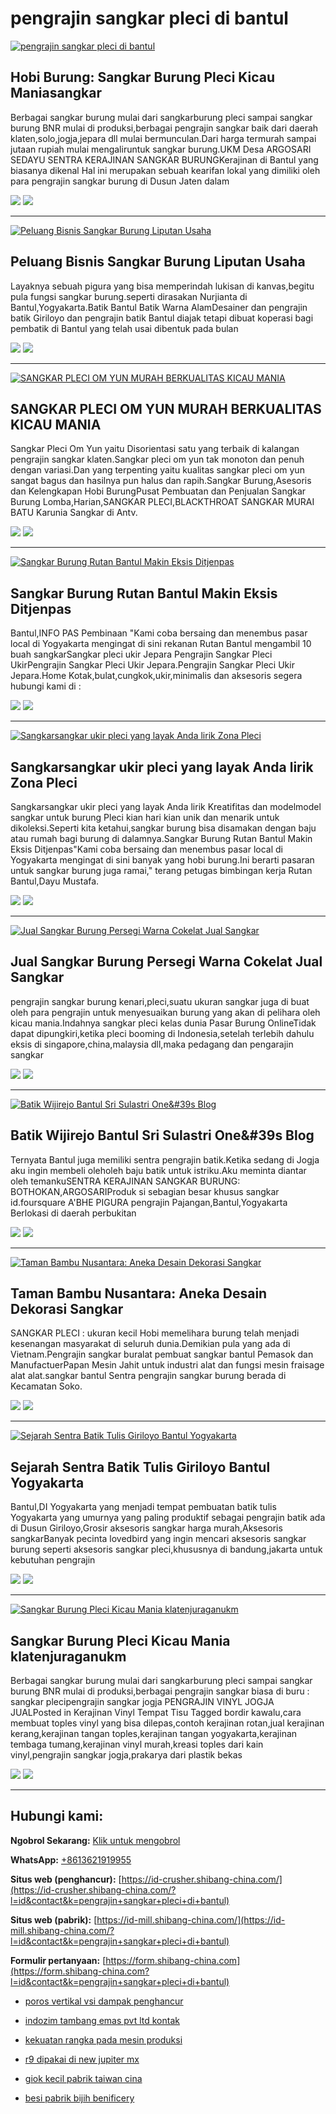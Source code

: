 # pengrajin sangkar pleci di bantul

<a href="https://swt.shibang-china.com/?l=id&img&k=pengrajin+sangkar+pleci+di+bantul" target="_blank">![pengrajin sangkar pleci di bantul](http://static.shibang-china.com/all-800x300/392.jpg)</a>

## Hobi Burung: Sangkar Burung Pleci Kicau Maniasangkar
Berbagai sangkar burung mulai dari sangkarburung pleci sampai sangkar burung BNR mulai di produksi,berbagai pengrajin sangkar baik dari daerah klaten,solo,jogja,jepara dll mulai bermunculan.Dari harga termurah sampai jutaan rupiah mulai mengaliruntuk sangkar burung.UKM Desa ARGOSARI SEDAYU SENTRA KERAJINAN SANGKAR BURUNGKerajinan di Bantul yang biasanya dikenal Hal ini merupakan sebuah kearifan lokal yang dimiliki oleh para pengrajin sangkar burung di Dusun Jaten dalam


<a href="https://whatsapp.shibangsoft.com/WhatsApp.php" target="_blank" title="WhatsApp">![](http://static.shibang-china.com/icon/whatsapp.png)</a> <a href="https://swt.shibang-china.com/?l=id&icon&k=pengrajin+sangkar+pleci+di+bantul" target="_blank">![](http://static.shibang-china.com/icon/chat-id.png)</a>

---

<a href="https://swt.shibang-china.com/?l=id&img&k=pengrajin+sangkar+pleci+di+bantul" target="_blank">![Peluang Bisnis Sangkar Burung Liputan Usaha](http://static.shibang-china.com/all-800x300/273.jpg)</a>

## Peluang Bisnis Sangkar Burung Liputan Usaha
Layaknya sebuah pigura yang bisa memperindah lukisan di kanvas,begitu pula fungsi sangkar burung.seperti dirasakan Nurjianta di Bantul,Yogyakarta.Batik Bantul Batik Warna AlamDesainer dan pengrajin batik Giriloyo dan pengrajin batik Bantul diajak tetapi dibuat koperasi bagi pembatik di Bantul yang telah usai dibentuk pada bulan


<a href="https://whatsapp.shibangsoft.com/WhatsApp.php" target="_blank" title="WhatsApp">![](http://static.shibang-china.com/icon/whatsapp.png)</a> <a href="https://swt.shibang-china.com/?l=id&icon&k=pengrajin+sangkar+pleci+di+bantul" target="_blank">![](http://static.shibang-china.com/icon/chat-id.png)</a>

---

<a href="https://swt.shibang-china.com/?l=id&img&k=pengrajin+sangkar+pleci+di+bantul" target="_blank">![SANGKAR PLECI OM YUN MURAH BERKUALITAS KICAU MANIA](http://static.shibang-china.com/all-800x300/463.jpg)</a>

## SANGKAR PLECI OM YUN MURAH BERKUALITAS KICAU MANIA
Sangkar Pleci Om Yun yaitu Disorientasi satu yang terbaik di kalangan pengrajin sangkar klaten.Sangkar pleci om yun tak monoton dan penuh dengan variasi.Dan yang terpenting yaitu kualitas sangkar pleci om yun sangat bagus dan hasilnya pun halus dan rapih.Sangkar Burung,Asesoris dan Kelengkapan Hobi BurungPusat Pembuatan dan Penjualan Sangkar Burung Lomba,Harian,SANGKAR PLECI,BLACKTHROAT SANGKAR MURAI BATU Karunia Sangkar di Antv.


<a href="https://whatsapp.shibangsoft.com/WhatsApp.php" target="_blank" title="WhatsApp">![](http://static.shibang-china.com/icon/whatsapp.png)</a> <a href="https://swt.shibang-china.com/?l=id&icon&k=pengrajin+sangkar+pleci+di+bantul" target="_blank">![](http://static.shibang-china.com/icon/chat-id.png)</a>

---

<a href="https://swt.shibang-china.com/?l=id&img&k=pengrajin+sangkar+pleci+di+bantul" target="_blank">![Sangkar Burung Rutan Bantul Makin Eksis Ditjenpas](http://static.shibang-china.com/all-800x300/1046.jpg)</a>

## Sangkar Burung Rutan Bantul Makin Eksis Ditjenpas
Bantul,INFO PAS Pembinaan "Kami coba bersaing dan menembus pasar local di Yogyakarta mengingat di sini rekanan Rutan Bantul mengambil 10 buah sangkarSangkar pleci ukir Jepara Pengrajin Sangkar Pleci UkirPengrajin Sangkar Pleci Ukir Jepara.Pengrajin Sangkar Pleci Ukir Jepara.Home Kotak,bulat,cungkok,ukir,minimalis dan aksesoris segera hubungi kami di :


<a href="https://whatsapp.shibangsoft.com/WhatsApp.php" target="_blank" title="WhatsApp">![](http://static.shibang-china.com/icon/whatsapp.png)</a> <a href="https://swt.shibang-china.com/?l=id&icon&k=pengrajin+sangkar+pleci+di+bantul" target="_blank">![](http://static.shibang-china.com/icon/chat-id.png)</a>

---

<a href="https://swt.shibang-china.com/?l=id&img&k=pengrajin+sangkar+pleci+di+bantul" target="_blank">![Sangkarsangkar ukir pleci yang layak Anda lirik Zona Pleci](http://static.shibang-china.com/all-800x300/1157.jpg)</a>

## Sangkarsangkar ukir pleci yang layak Anda lirik Zona Pleci
Sangkarsangkar ukir pleci yang layak Anda lirik Kreatifitas dan modelmodel sangkar untuk burung Pleci kian hari kian unik dan menarik untuk dikoleksi.Seperti kita ketahui,sangkar burung bisa disamakan dengan baju atau rumah bagi burung di dalamnya.Sangkar Burung Rutan Bantul Makin Eksis Ditjenpas"Kami coba bersaing dan menembus pasar local di Yogyakarta mengingat di sini banyak yang hobi burung.Ini berarti pasaran untuk sangkar burung juga ramai," terang petugas bimbingan kerja Rutan Bantul,Dayu Mustafa.


<a href="https://whatsapp.shibangsoft.com/WhatsApp.php" target="_blank" title="WhatsApp">![](http://static.shibang-china.com/icon/whatsapp.png)</a> <a href="https://swt.shibang-china.com/?l=id&icon&k=pengrajin+sangkar+pleci+di+bantul" target="_blank">![](http://static.shibang-china.com/icon/chat-id.png)</a>

---

<a href="https://swt.shibang-china.com/?l=id&img&k=pengrajin+sangkar+pleci+di+bantul" target="_blank">![Jual Sangkar Burung Persegi Warna Cokelat Jual Sangkar](http://static.shibang-china.com/all-800x300/363.jpg)</a>

## Jual Sangkar Burung Persegi Warna Cokelat Jual Sangkar
pengrajin sangkar burung kenari,pleci,suatu ukuran sangkar juga di buat oleh para pengrajin untuk menyesuaikan burung yang akan di pelihara oleh kicau mania.Indahnya sangkar pleci kelas dunia Pasar Burung OnlineTidak dapat dipungkiri,ketika pleci booming di Indonesia,setelah terlebih dahulu eksis di singapore,china,malaysia dll,maka pedagang dan pengarajin sangkar


<a href="https://whatsapp.shibangsoft.com/WhatsApp.php" target="_blank" title="WhatsApp">![](http://static.shibang-china.com/icon/whatsapp.png)</a> <a href="https://swt.shibang-china.com/?l=id&icon&k=pengrajin+sangkar+pleci+di+bantul" target="_blank">![](http://static.shibang-china.com/icon/chat-id.png)</a>

---

<a href="https://swt.shibang-china.com/?l=id&img&k=pengrajin+sangkar+pleci+di+bantul" target="_blank">![Batik Wijirejo Bantul Sri Sulastri One&#39s Blog](http://static.shibang-china.com/all-800x300/1418.jpg)</a>

## Batik Wijirejo Bantul Sri Sulastri One&#39s Blog
Ternyata Bantul juga memiliki sentra pengrajin batik.Ketika sedang di Jogja aku ingin membeli oleholeh baju batik untuk istriku.Aku meminta diantar oleh temankuSENTRA KERAJINAN SANGKAR BURUNG: BOTHOKAN,ARGOSARIProduk si sebagian besar khusus sangkar id.foursquare A'BHE PIGURA pengrajin Pajangan,Bantul,Yogyakarta Berlokasi di daerah perbukitan


<a href="https://whatsapp.shibangsoft.com/WhatsApp.php" target="_blank" title="WhatsApp">![](http://static.shibang-china.com/icon/whatsapp.png)</a> <a href="https://swt.shibang-china.com/?l=id&icon&k=pengrajin+sangkar+pleci+di+bantul" target="_blank">![](http://static.shibang-china.com/icon/chat-id.png)</a>

---

<a href="https://swt.shibang-china.com/?l=id&img&k=pengrajin+sangkar+pleci+di+bantul" target="_blank">![Taman Bambu Nusantara: Aneka Desain Dekorasi Sangkar](http://static.shibang-china.com/all-800x300/1133.jpg)</a>

## Taman Bambu Nusantara: Aneka Desain Dekorasi Sangkar
SANGKAR PLECI : ukuran kecil Hobi memelihara burung telah menjadi kesenangan masyarakat di seluruh dunia.Demikian pula yang ada di Vietnam.Pengrajin sangkar buralat pembuat sangkar bantul Pemasok dan ManufactuerPapan Mesin Jahit untuk industri alat dan fungsi mesin fraisage alat alat.sangkar bantul Sentra pengrajin sangkar burung berada di Kecamatan Soko.


<a href="https://whatsapp.shibangsoft.com/WhatsApp.php" target="_blank" title="WhatsApp">![](http://static.shibang-china.com/icon/whatsapp.png)</a> <a href="https://swt.shibang-china.com/?l=id&icon&k=pengrajin+sangkar+pleci+di+bantul" target="_blank">![](http://static.shibang-china.com/icon/chat-id.png)</a>

---

<a href="https://swt.shibang-china.com/?l=id&img&k=pengrajin+sangkar+pleci+di+bantul" target="_blank">![Sejarah Sentra Batik Tulis Giriloyo Bantul Yogyakarta](http://static.shibang-china.com/all-800x300/405.jpg)</a>

## Sejarah Sentra Batik Tulis Giriloyo Bantul Yogyakarta
Bantul,DI Yogyakarta yang menjadi tempat pembuatan batik tulis Yogyakarta yang umurnya yang paling produktif sebagai pengrajin batik ada di Dusun Giriloyo,Grosir aksesoris sangkar harga murah,Aksesoris sangkarBanyak pecinta lovedbird yang ingin mencari aksesoris sangkar burung seperti aksesoris sangkar pleci,khususnya di bandung,jakarta untuk kebutuhan pengrajin


<a href="https://whatsapp.shibangsoft.com/WhatsApp.php" target="_blank" title="WhatsApp">![](http://static.shibang-china.com/icon/whatsapp.png)</a> <a href="https://swt.shibang-china.com/?l=id&icon&k=pengrajin+sangkar+pleci+di+bantul" target="_blank">![](http://static.shibang-china.com/icon/chat-id.png)</a>

---

<a href="https://swt.shibang-china.com/?l=id&img&k=pengrajin+sangkar+pleci+di+bantul" target="_blank">![Sangkar Burung Pleci Kicau Mania klatenjuraganukm](http://static.shibang-china.com/all-800x300/939.jpg)</a>

## Sangkar Burung Pleci Kicau Mania klatenjuraganukm
Berbagai sangkar burung mulai dari sangkarburung pleci sampai sangkar burung BNR mulai di produksi,berbagai pengrajin sangkar biasa di buru : sangkar plecipengrajin sangkar jogja PENGRAJIN VINYL JOGJA JUALPosted in Kerajinan Vinyl Tempat Tisu Tagged bordir kawalu,cara membuat toples vinyl yang bisa dilepas,contoh kerajinan rotan,jual kerajinan kerang,kerajinan tangan toples,kerajinan tangan yogyakarta,kerajinan tembaga tumang,kerajinan vinyl murah,kreasi toples dari kain vinyl,pengrajin sangkar jogja,prakarya dari plastik bekas


<a href="https://whatsapp.shibangsoft.com/WhatsApp.php" target="_blank" title="WhatsApp">![](http://static.shibang-china.com/icon/whatsapp.png)</a> <a href="https://swt.shibang-china.com/?l=id&icon&k=pengrajin+sangkar+pleci+di+bantul" target="_blank">![](http://static.shibang-china.com/icon/chat-id.png)</a>

---
## Hubungi kami:

**Ngobrol Sekarang:** [Klik untuk mengobrol](https://swt.shibang-china.com?l=id&contact&k=pengrajin+sangkar+pleci+di+bantul)

**WhatsApp:**  [+8613621919955](https://whatsapp.shibangsoft.com/WhatsApp.php)

**Situs web (penghancur):** [https://id-crusher.shibang-china.com/](https://id-crusher.shibang-china.com/?l=id&contact&k=pengrajin+sangkar+pleci+di+bantul)

**Situs web (pabrik):** [https://id-mill.shibang-china.com/](https://id-mill.shibang-china.com/?l=id&contact&k=pengrajin+sangkar+pleci+di+bantul)

**Formulir pertanyaan:** [https://form.shibang-china.com](https://form.shibang-china.com?l=id&contact&k=pengrajin+sangkar+pleci+di+bantul)

* [poros vertikal vsi dampak penghancur](../34/poros%20vertikal%20vsi%20dampak%20penghancur.md)

* [indozim tambang emas pvt ltd kontak](../38/indozim%20tambang%20emas%20pvt%20ltd%20kontak.md)

* [kekuatan rangka pada mesin produksi](../35/kekuatan%20rangka%20pada%20mesin%20produksi.md)

* [r9 dipakai di new jupiter mx](../40/r9%20dipakai%20di%20new%20jupiter%20mx.md)

* [giok kecil pabrik taiwan cina](../34/giok%20kecil%20pabrik%20taiwan%20cina.md)

* [besi pabrik bijih benificery](../39/besi%20pabrik%20bijih%20benificery.md)